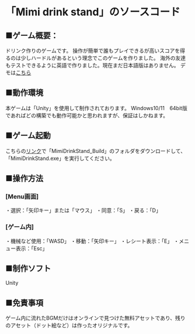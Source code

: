 
# 「Mimi drink stand」のソースコード

## ■ゲーム概要：
ドリンク作りのゲームです。
操作が簡単で誰もプレイできるが高いスコアを得るのは少しハードルがあるという理念でこのゲームを作りました。
海外の友達もテストできるように英語で作りました。現在まだ日本語版はありません。
デモは[こちら](https://youtu.be/vasifydJED4)

## ■動作環境
本ゲームは「Unity」を使用して制作されております。
Windows10/11　64bit版であればどの構築でも動作可能かと思われますが、保証はしかねます。

## ■ゲーム起動
こちらの[リンク](https://drive.google.com/drive/folders/1Da7Dz57E3thokJWC4g4laN6heWmctO1G?usp=drive_link)で「MimiDrinkStand_Build」のフォルダをダウンロードして、
「MimiDrinkStand.exe」を実行してください。

## ■操作方法
### [Menu画面]
・選択：「矢印キー」または「マウス」
・同意：「S」
・戻る：「D」

### [ゲーム内]
・機械など使用：「WASD」
・移動：「矢印キー」
・レシート表示：「E」
・メニュー表示：「Esc」

## ■制作ソフト
Unity

## ■免責事項
ゲーム内に流れたBGMだけはオンラインで見つけた無料アセットであり、残りのアセット（ドット絵など）は作ったオリジナルです。
